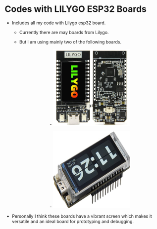# Codes with LILYGO ESP32 Boards
- Includes all my code with Lilygo esp32 board.
  - Currently there are may boards from Lilygo.
  - But  I am using mainly two of the following boards.
    <p align = "center">
    - <img src = "https://github.com/pradipta03/codes/blob/main/Arduino/TTGO%20ESP32/ESP32_114_inch.JPG" width  = "250" height = "250"/>

    <p align = "center">
    - <img src = "https://github.com/pradipta03/codes/blob/main/Arduino/TTGO%20ESP32/ESP32_19_inch.jpg" width  = "250" height = "250"/>

- Personally I think these boards have a vibrant screen which makes it versatile and an ideal board for prototyping and debugging.
